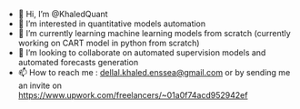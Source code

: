 - 👋 Hi, I’m @KhaledQuant
- 👀 I’m interested in quantitative models automation
- 🌱 I’m currently learning machine learning models from scratch (currently working on CART model in python from scratch)
- 💞️ I’m looking to collaborate on automated supervision models and automated forecasts generation
- 📫 How to reach me : dellal.khaled.enssea@gmail.com or by sending me an invite on https://www.upwork.com/freelancers/~01a0f74acd952942ef

<!---
KhaledQuant/KhaledQuant is a ✨ special ✨ repository because its `README.md` (this file) appears on your GitHub profile.
You can click the Preview link to take a look at your changes.
--->
